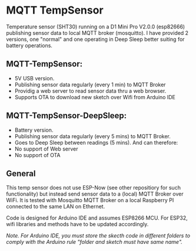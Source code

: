# MQTT TempSensor
Temperature sensor (SHT30) running on a D1 Mini Pro V2.0.0 (esp82666) publishing sensor data to local MQTT broker (mosquitto). I have provided 2 versions, one "normal" and one operating in Deep Sleep better suiting for battery operations.

## MQTT-TempSensor:
- 5V USB version.
- Publishing sensor data regularly (every 1 min) to MQTT Broker
- Providig a web server to read sensor data thru a web browser.
- Supports OTA to download new sketch over Wifi from Arduino IDE

## MQTT-TempSensor-DeepSleep:
- Battery version.
- Publishing sensor data regularly (every 5 mins) to MQTT Broker.
- Goes to Deep Sleep between readings (5 mins). And can therefore:
- No support of Web server
- No support of OTA

## General
This temp sensor does not use ESP-Now (see other repositiory for such functionality) but instead send sensor data to a (local) MQTT Broker over WiFi. It is tested with Mosquitto MQTT Broker on a local Raspberry PI connected to the same LAN on Ethernet.

Code is designed for Arduino IDE and assumes ESP8266 MCU. For ESP32, wifi libraries and methods have to be updated accordingly.

_Note. For Arduino IDE, you must store the skecth code in different folders to comply with the Arduino rule "folder and sketch must have same name"._
